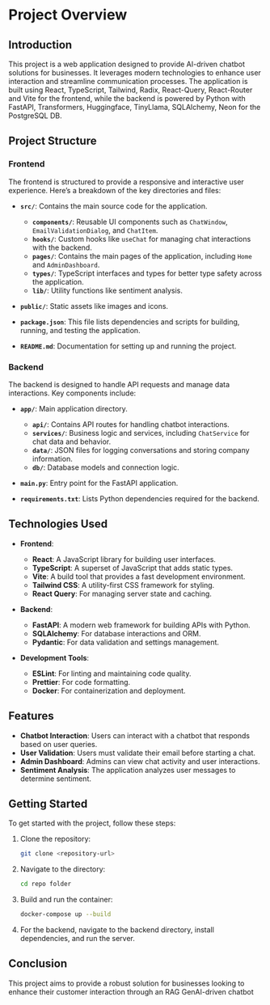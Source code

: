 # Project Overview

## Introduction
This project is a web application designed to provide AI-driven chatbot solutions for businesses. It leverages modern technologies to enhance user interaction and streamline communication processes. The application is built using React, TypeScript, Tailwind, Radix, React-Query, React-Router and Vite for the frontend, while the backend is powered by Python with FastAPI, Transformers, Huggingface, TinyLlama, SQLAlchemy, Neon for the PostgreSQL DB.

## Project Structure

### Frontend
The frontend is structured to provide a responsive and interactive user experience. Here’s a breakdown of the key directories and files:

- **`src/`**: Contains the main source code for the application.
  - **`components/`**: Reusable UI components such as `ChatWindow`, `EmailValidationDialog`, and `ChatItem`.
  - **`hooks/`**: Custom hooks like `useChat` for managing chat interactions with the backend.
  - **`pages/`**: Contains the main pages of the application, including `Home` and `AdminDashboard`.
  - **`types/`**: TypeScript interfaces and types for better type safety across the application.
  - **`lib/`**: Utility functions like sentiment analysis.
  
- **`public/`**: Static assets like images and icons.

- **`package.json`**: This file lists dependencies and scripts for building, running, and testing the application.

- **`README.md`**: Documentation for setting up and running the project.

### Backend
The backend is designed to handle API requests and manage data interactions. Key components include:

- **`app/`**: Main application directory.
  - **`api/`**: Contains API routes for handling chatbot interactions.
  - **`services/`**: Business logic and services, including `ChatService` for chat data and behavior.
  - **`data/`**: JSON files for logging conversations and storing company information.
  - **`db/`**: Database models and connection logic.

- **`main.py`**: Entry point for the FastAPI application.

- **`requirements.txt`**: Lists Python dependencies required for the backend.

## Technologies Used
- **Frontend**:
  - **React**: A JavaScript library for building user interfaces.
  - **TypeScript**: A superset of JavaScript that adds static types.
  - **Vite**: A build tool that provides a fast development environment.
  - **Tailwind CSS**: A utility-first CSS framework for styling.
  - **React Query**: For managing server state and caching.

- **Backend**:
  - **FastAPI**: A modern web framework for building APIs with Python.
  - **SQLAlchemy**: For database interactions and ORM.
  - **Pydantic**: For data validation and settings management.

- **Development Tools**:
  - **ESLint**: For linting and maintaining code quality.
  - **Prettier**: For code formatting.
  - **Docker**: For containerization and deployment.

## Features
- **Chatbot Interaction**: Users can interact with a chatbot that responds based on user queries.
- **User Validation**: Users must validate their email before starting a chat.
- **Admin Dashboard**: Admins can view chat activity and user interactions.
- **Sentiment Analysis**: The application analyzes user messages to determine sentiment.

## Getting Started
To get started with the project, follow these steps:

1. Clone the repository:
   ```bash
   git clone <repository-url>
   ```

2. Navigate to the directory:
   ```bash
   cd repo folder
   ```

3. Build and run the container:
   ```bash
   docker-compose up --build                                           
   ```

4. For the backend, navigate to the backend directory, install dependencies, and run the server.

## Conclusion
This project aims to provide a robust solution for businesses looking to enhance their customer interaction through an RAG GenAI-driven chatbot
